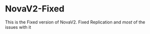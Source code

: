 # NovaV2-Fixed
This is the Fixed version of NovaV2. Fixed Replication and *most* of the issues with it
